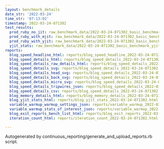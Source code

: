 ```yaml
---
layout: benchmark_details
date_str: '2022-03-24'
time_str: '07:13:02'
timestamp: 2022-03-24-071302
test_results:
  prod_ruby_no_jit: raw_benchmark_data/2022-03-24-071302_basic_benchmark_prod_ruby_no_jit.json
  prod_ruby_with_mjit: raw_benchmark_data/2022-03-24-071302_basic_benchmark_prod_ruby_with_mjit.json
  prod_ruby_with_yjit: raw_benchmark_data/2022-03-24-071302_basic_benchmark_prod_ruby_with_yjit.json
  yjit_stats: raw_benchmark_data/2022-03-24-071302_basic_benchmark_yjit_stats.json
reports:
  blog_speed_headline_html: reports/blog_speed_headline_2022-03-24-071302.html
  blog_speed_details_html: reports/blog_speed_details_2022-03-24-071302.html
  blog_speed_details_raw_details_html: reports/blog_speed_details_2022-03-24-071302.raw_details.html
  blog_speed_details_svg: reports/blog_speed_details_2022-03-24-071302.svg
  blog_speed_details_head_svg: reports/blog_speed_details_2022-03-24-071302.head.svg
  blog_speed_details_back_svg: reports/blog_speed_details_2022-03-24-071302.back.svg
  blog_speed_details_micro_svg: reports/blog_speed_details_2022-03-24-071302.micro.svg
  blog_speed_details_tripwires_json: reports/blog_speed_details_2022-03-24-071302.tripwires.json
  blog_speed_details_csv: reports/blog_speed_details_2022-03-24-071302.csv
  blog_memory_details_html: reports/blog_memory_details_2022-03-24-071302.html
  blog_yjit_stats_html: reports/blog_yjit_stats_2022-03-24-071302.html
  variable_warmup_warmup_settings_json: reports/variable_warmup_2022-03-24-071302.warmup_settings.json
  variable_warmup_stats_of_interest_json: reports/variable_warmup_2022-03-24-071302.stats_of_interest.json
  blog_exit_reports_bench_list_html: reports/blog_exit_reports_2022-03-24-071302.bench_list.html
  iteration_count_html: reports/iteration_count_2022-03-24-071302.html

---
```

Autogenerated by continuous_reporting/generate_and_upload_reports.rb script.
